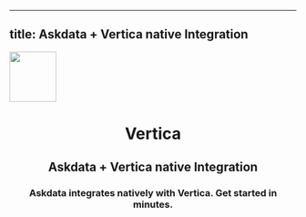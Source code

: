 
  ---
  title: Askdata + Vertica native Integration
  ---

<img class="dataset_icon" style="text-align: center;" width="82" height="88" src="https://chart.askdata.com/datasets/icons/vertica.png" alt="">
<h1 class="dataset_title" style="text-align: center;">Vertica</h1>
<h2 class="dataset_subtitle" style="text-align: center;">Askdata + Vertica native Integration</h2> 
<h3 class="dataset_description" style="text-align: center;">Askdata integrates natively with Vertica. Get started in minutes.</h3> 

  